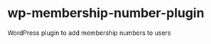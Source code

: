 wp-membership-number-plugin
===========================

WordPress plugin to add membership numbers to users